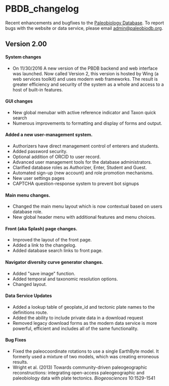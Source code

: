 # PBDB_changelog

Recent enhancements and bugfixes to the [Paleobiology Database](www.paleobiodb.org). To report bugs with the website or data service, please email admin@paleobiodb.org.

## Version 2.00 

#### System changes
+ On 11/30/2016 A new version of the PBDB backend and web interface was launched. Now called Version 2, this version is hosted by Wing (a web services toolkit) and uses modern web frameworks. The result is greater efficiency and security of the system as a whole and access to a host of built-in features.

#### GUI changes
+ New global menubar with active reference indicator and Taxon quick search
+ Numerous improvements to formatting and display of forms and output.

#### Added a new user-management system.
+ Authorizers have direct management control of enterers and students.
+ Added password security.
+ Optional addition of ORCID to user record.
+ Advanced user management tools for the database administrators.
+ Clarified database roles as Authorizer, Enter, Student and Guest.
+ Automated sign-up (new account) and role promotion mechanisms.
+ New user settings pages
+ CAPTCHA question-response system to prevent bot signups

#### Main menu changes.
+ Changed the main menu layout which is now contextual based on users database role.
+ New global header menu with additional features and menu choices.

#### Front (aka Splash) page changes.
+ Improved the layout of the front page.
+ Added a link to the changelog.
+ Added database search links to front page.

#### Navigator diversity curve generator changes.
+ Added "save image" function.
+ Added temporal and taxonomic resolution options.
+ Changed layout.

#### Data Service Updates
+ Added a lookup table of geoplate_id and tectonic plate names to the definitions route.
+ Added the ability to include private data in a download request
+ Removed legacy download forms as the modern data service is more powerful, efficient and includes all of the same functionality.

#### Bug Fixes
+ Fixed the paleocoordinate rotations to use a single EarthByte model. It formerly used a mixture of two models, which was creating erroneous results.
+ Wright et al. (2013) Towards community-driven paleogeographic reconstructions: integrating open-access paleogeographic and paleobiology data with plate tectonics. *Biogeosciences* 10:1529-1541

